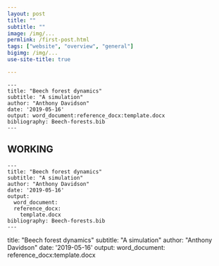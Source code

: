 ```yaml
---
layout: post
title: ""
subtitle: ""
image: /img/...
permlink: /first-post.html
tags: ["website", "overview", "general"]
bigimg: /img/...
use-site-title: true

---
```


```
---
title: "Beech forest dynamics"
subtitle: "A simulation"
author: "Anthony Davidson"
date: '2019-05-16'
output: word_document:reference_docx:template.docx
bibliography: Beech-forests.bib
---
```

## WORKING

```
---
title: "Beech forest dynamics"
subtitle: "A simulation"
author: "Anthony Davidson"
date: '2019-05-16'
output:
  word_document:
  reference_docx:
    template.docx
bibliography: Beech-forests.bib
---
```

title: "Beech forest dynamics"
subtitle: "A simulation"
author: "Anthony Davidson"
date: '2019-05-16'
output: word_document:
  reference_docx:template.docx